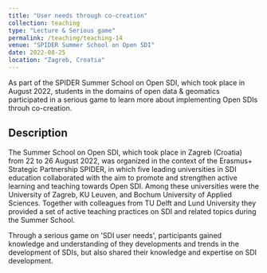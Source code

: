 ```yaml
---
title: "User needs through co-creation"
collection: teaching
type: "Lecture & Serious game"
permalink: /teaching/teaching-14
venue: "SPIDER Summer School on Open SDI"
date: 2022-08-25
location: "Zagreb, Croatia"
---
```


As part of the SPIDER Summer School on Open SDI, which took place in August 2022, students in the domains of open data & geomatics participated in a serious game to learn more about implementing Open SDIs throuh co-creation.  

## Description
The Summer School on Open SDI, which took place in Zagreb (Croatia) from 22 to 26 August 2022, was organized in the context of the Erasmus+ Strategic Partnership SPIDER, in which five leading universities in SDI education collaborated with the aim to promote and strengthen active learning and teaching towards Open SDI. Among these universities were the University of Zagreb, KU Leuven, and Bochum University of Applied Sciences. Together with colleagues from TU Delft and Lund University they provided a set of active teaching practices on SDI and related topics during the Summer School.

Through a serious game on 'SDI user needs', participants gained knowledge and understanding of they developments and trends in the development of SDIs, but also shared their knowledge and expertise on SDI development.
